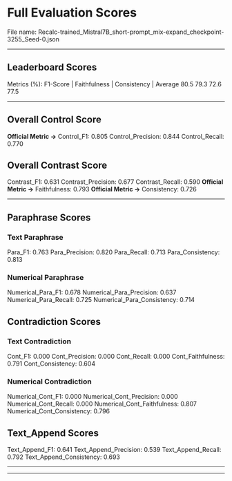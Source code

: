 # Full Evaluation Scores

File name: Recalc-trained_Mistral7B_short-prompt_mix-expand_checkpoint-3255_Seed-0.json


---

## Leaderboard Scores

Metrics (%): F1-Score | Faithfulness | Consistency | Average
                80.5        79.3          72.6        77.5

---

## Overall Control Score

**Official Metric ->** Control_F1: 0.805
Control_Precision: 0.844
Control_Recall: 0.770

## Overall Contrast Score

Contrast_F1: 0.631
Contrast_Precision: 0.677
Contrast_Recall: 0.590
**Official Metric ->** Faithfulness: 0.793
**Official Metric ->** Consistency: 0.726

---


## Paraphrase Scores


### Text Paraphrase

Para_F1: 0.763
Para_Precision: 0.820
Para_Recall: 0.713
Para_Consistency: 0.813


### Numerical Paraphrase

Numerical_Para_F1: 0.678
Numerical_Para_Precision: 0.637
Numerical_Para_Recall: 0.725
Numerical_Para_Consistency: 0.714


## Contradiction Scores


### Text Contradiction

Cont_F1: 0.000
Cont_Precision: 0.000
Cont_Recall: 0.000
Cont_Faithfulness: 0.791
Cont_Consistency: 0.604


### Numerical Contradiction

Numerical_Cont_F1: 0.000
Numerical_Cont_Precision: 0.000
Numerical_Cont_Recall: 0.000
Numerical_Cont_Faithfulness: 0.807
Numerical_Cont_Consistency: 0.796


## Text_Append Scores

Text_Append_F1: 0.641
Text_Append_Precision: 0.539
Text_Append_Recall: 0.792
Text_Append_Consistency: 0.693

---


---

